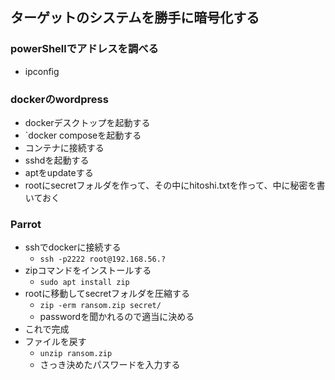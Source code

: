 ## ターゲットのシステムを勝手に暗号化する
### powerShellでアドレスを調べる
- ipconfig

### dockerのwordpress
- dockerデスクトップを起動する
- `docker composeを起動する
- コンテナに接続する
- sshdを起動する
- aptをupdateする
- rootにsecretフォルダを作って、その中にhitoshi.txtを作って、中に秘密を書いておく

### Parrot
- sshでdockerに接続する
  - `ssh -p2222 root@192.168.56.?` 
- zipコマンドをインストールする
  - `sudo apt install zip` 
- rootに移動してsecretフォルダを圧縮する
  - `zip -erm ransom.zip secret/`
  - passwordを聞かれるので適当に決める
- これで完成
- ファイルを戻す
  - `unzip ransom.zip`
  - さっき決めたパスワードを入力する 
